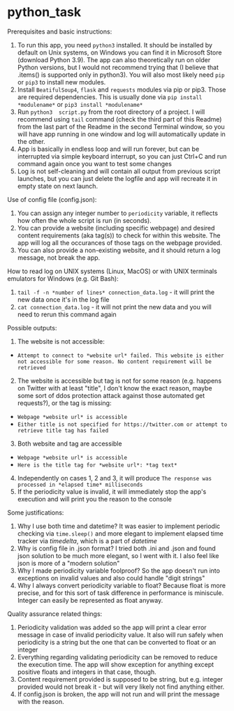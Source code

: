 # python_task

Prerequisites and basic instructions:

1. To run this app, you need ```python3``` installed. It should be installed by default on Unix systems, on Windows you can find it in Microsoft Store (download Python 3.9). The app can also theoretically run on older Python versions, but I would not recommend trying that (I believe that .items() is supported only in python3). You will also most likely need ```pip``` or ```pip3``` to install new modules.
2. Install ```BeatifulSoup4```, ```flask``` and ```requests``` modules via pip or pip3. Those are required dependencies. This is usually done via ```pip install *modulename*``` or ```pip3 install *modulename*```
3. Run ```python3  script.py``` from the root directory of a project. I will recommend using ```tail``` command (check the third part of this Readme) from the last part of the Readme in the second Terminal window, so you will have app running in one window and log will automatically update in the other.
4. App is basically in endless loop and will run forever, but can be interrupted via simple keyboard interrupt, so you can just Ctrl+C and run command again once you want to test some changes
5. Log is not self-cleaning and will contain all output from previous script launches, but you can just delete the logfile and app will recreate it in empty state on next launch.

Use of config file (config.json):

1. You can assign any integer number to ```periodicity``` variable, it reflects how often the whole script is run (in seconds).
2. You can provide a website (including specific webpage) and desired content requirements (aka tag(s)) to check for within this website. The app will log all the occurances of those tags on the webpage provided.
3. You can also provide a non-existing website, and it should return a log message, not break the app.

How to read log on UNIX systems (Linux, MacOS) or with UNIX terminals emulators for Windows (e.g. Git Bash):

1. ```tail -f -n *number of lines* connection_data.log``` - it will print the new data once it's in the log file
2. ```cat connection_data.log``` - it will not print the new data and you will need to rerun this command again

Possible  outputs:

1. The website is not accessible:
- ```Attempt to connect to *website url* failed. This website is either not accessible for some reason. No content requirement will be retrieved```
2. The website is accessible but tag is not for some reason (e.g. happens on Twitter with at least "title", I don't know the exact reason, maybe some sort of ddos protection attack against those automated get requests?), or the tag is missing:
- ```Webpage *website url* is accessible```
-  ```Either title is not specified for https://twitter.com or attempt to retrieve title tag has failed```
3. Both website and tag are accessible
- ```Webpage *website url* is accessible```
- ```Here is the title tag for *website url*: *tag text*```
4. Independently on cases 1, 2 and 3, it will produce ```The response was processed in *elapsed time* milliseconds```
5. If the periodicity value is invalid, it will immediately stop the app's execution and will print you the reason to the console

Some justifications:

1. Why I use both time and datetime? It was easier to implement periodic checking via ```time.sleep()``` and more elegant to implement elapsed time tracker via *timedelta*, which is a part of *datetime*
2. Why is config file in .json format? I tried both .ini and .json and found json solution to be much more elegant, so I went with it. I also feel like json is more of a "modern solution"
3. Why I made periodicity variable foolproof? So the app doesn't run into exceptions on invalid values and also could handle "digit strings"
4. Why I always convert periodicity variable to float? Because float is more precise, and for this sort of task difference in performance is miniscule. Integer can easily be represented as float anyway.

Quality assurance related things:
1. Periodicity validation was added so the app will print a clear error message in case of invalid periodicity value. It also will run safely when periodicity is a string but the one that can be converted to float or an integer
2. Everything regarding validating periodicity can be removed to reduce the execution time. The app will show exception for anything except positive floats and integers in that case, though.
3. Content requirement provided is supposed to be string, but e.g. integer provided would not break it - but will very likely not find anything either.
4. If config.json is broken, the app will not run and will print the message with the reason.